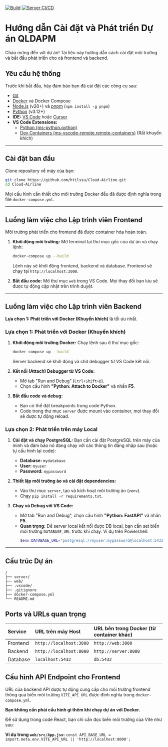 [![Build](https://github.com/htilssu/Cloud-Airline/actions/workflows/build-frontend.yml/badge.svg)](https://github.com/htilssu/Cloud-Airline/actions/workflows/build-frontend.yml)
[![Server CI/CD](https://github.com/htilssu/Cloud-Airline/actions/workflows/server-ci.yml/badge.svg)](https://github.com/htilssu/Cloud-Airline/actions/workflows/server-ci.yml)

# Hướng dẫn Cài đặt và Phát triển Dự án QLDAPM

Chào mừng đến với dự án! Tài liệu này hướng dẫn cách cài đặt môi trường và bắt đầu phát triển cho cả frontend và backend.

## Yêu cầu hệ thống

Trước khi bắt đầu, hãy đảm bảo bạn đã cài đặt các công cụ sau:

- [Git](https://git-scm.com/)
- [Docker](https://www.docker.com/products/docker-desktop/) và Docker Compose
- [Node.js](https://nodejs.org/) (v20+) và [pnpm](https://pnpm.io/installation) (`npm install -g pnpm`)
- [Python](https://www.python.org/downloads/) (v3.12+)
- **IDE:** [VS Code](https://code.visualstudio.com/) hoặc [Cursor](https://cursor.sh/)
- **VS Code Extensions:**
  - [Python (ms-python.python)](https://marketplace.visualstudio.com/items?itemName=ms-python.python)
  - [Dev Containers (ms-vscode-remote.remote-containers)](https://marketplace.visualstudio.com/items?itemName=ms-vscode-remote.remote-containers) (Rất khuyến khích)

---

## Cài đặt ban đầu

Clone repository về máy của bạn:

```bash
git clone https://github.com/htilssu/Cloud-Airline.git
cd Cloud-Airline
```

Mọi cấu hình cần thiết cho môi trường Docker đều đã được định nghĩa trong file `docker-compose.yml`.

---

## Luồng làm việc cho Lập trình viên Frontend

Môi trường phát triển cho frontend đã được container hóa hoàn toàn.

1.  **Khởi động môi trường:**
    Mở terminal tại thư mục gốc của dự án và chạy lệnh:

    ```bash
    docker-compose up --build
    ```

    Lệnh này sẽ khởi động frontend, backend và database. Frontend sẽ chạy tại `http://localhost:3000`.

2.  **Bắt đầu code:**
    Mở thư mục `web` trong VS Code. Mọi thay đổi bạn lưu sẽ được tự động cập nhật trên trình duyệt.

---

## Luồng làm việc cho Lập trình viên Backend

**Lựa chọn 1: Phát triển với Docker (Khuyến khích)** là tối ưu nhất.

### Lựa chọn 1: Phát triển với Docker (Khuyến khích)

1.  **Khởi động môi trường Docker:**
    Chạy lệnh sau ở thư mục gốc:

    ```bash
    docker-compose up --build
    ```

    Server backend sẽ khởi động và chờ debugger từ VS Code kết nối.

2.  **Kết nối (Attach) Debugger từ VS Code:**

    - Mở tab "Run and Debug" (`Ctrl+Shift+D`).
    - Chọn cấu hình **"Python: Attach to Docker"** và nhấn **F5**.

3.  **Bắt đầu code và debug:**
    - Bạn có thể đặt breakpoints trong code Python.
    - Code trong thư mục `server` được mount vào container, mọi thay đổi sẽ được tự động reload.

### Lựa chọn 2: Phát triển trên máy Local

1.  **Cài đặt và chạy PostgreSQL:**
    Bạn cần cài đặt PostgreSQL trên máy của mình và đảm bảo nó đang chạy với các thông tin đăng nhập sau (hoặc tự cấu hình lại code):

    - **Database:** `mydatabase`
    - **User:** `myuser`
    - **Password:** `mypassword`

2.  **Thiết lập môi trường ảo và cài đặt dependencies:**

    - Vào thư mục `server`, tạo và kích hoạt môi trường ảo (`venv`).
    - Chạy `pip install -r requirements.txt`.

3.  **Chạy và Debug với VS Code:**
    - Mở tab "Run and Debug", chọn cấu hình **"Python: FastAPI"** và nhấn **F5**.
    - **Quan trọng:** Để server local kết nối được DB local, bạn cần set biến môi trường `DATABASE_URL` trước khi chạy. Ví dụ trên Powershell:
      ```powershell
      $env:DATABASE_URL="postgresql://myuser:mypassword@localhost:5432/mydatabase"
      ```

---

## Cấu trúc Dự án

```
/
├── server/
├── web/
├── .vscode/
├── .gitignore
├── docker-compose.yml
└── README.md
```

## Ports và URLs quan trọng

| Service  | URL trên máy Host       | URL bên trong Docker (từ container khác) |
| :------- | :---------------------- | :--------------------------------------- |
| Frontend | `http://localhost:3000` | `http://web:3000`                        |
| Backend  | `http://localhost:8000` | `http://server:8000`                     |
| Database | `localhost:5432`        | `db:5432`                                |

## Cấu hình API Endpoint cho Frontend

URL của backend API được tự động cung cấp cho môi trường frontend thông qua biến môi trường `VITE_API_URL` được định nghĩa trong `docker-compose.yml`.

**Bạn không cần phải cấu hình gì thêm khi chạy dự án với Docker.**

Để sử dụng trong code React, bạn chỉ cần đọc biến môi trường của Vite như sau:

**Ví dụ trong `web/src/App.jsx`:**
`const API_BASE_URL = import.meta.env.VITE_API_URL || 'http://localhost:8000';`
